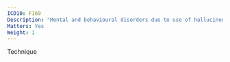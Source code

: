 ```yaml
---
ICD10: F169
Description: "Mental and behavioural disorders due to use of hallucinogens: Unspecified mental and behavioural disorder"
Matters: Yes
Weight: 1
---
```

Technique
